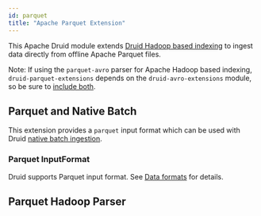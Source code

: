 ```yaml
---
id: parquet
title: "Apache Parquet Extension"
---
```


<!--
  ~ Licensed to the Apache Software Foundation (ASF) under one
  ~ or more contributor license agreements.  See the NOTICE file
  ~ distributed with this work for additional information
  ~ regarding copyright ownership.  The ASF licenses this file
  ~ to you under the Apache License, Version 2.0 (the
  ~ "License"); you may not use this file except in compliance
  ~ with the License.  You may obtain a copy of the License at
  ~
  ~   http://www.apache.org/licenses/LICENSE-2.0
  ~
  ~ Unless required by applicable law or agreed to in writing,
  ~ software distributed under the License is distributed on an
  ~ "AS IS" BASIS, WITHOUT WARRANTIES OR CONDITIONS OF ANY
  ~ KIND, either express or implied.  See the License for the
  ~ specific language governing permissions and limitations
  ~ under the License.
  -->


This Apache Druid module extends [Druid Hadoop based indexing](../../ingestion/hadoop.md) to ingest data directly from offline
Apache Parquet files.

Note: If using the `parquet-avro` parser for Apache Hadoop based indexing, `druid-parquet-extensions` depends on the `druid-avro-extensions` module, so be sure to
 [include  both](../../development/extensions.md#loading-extensions).

## Parquet and Native Batch
This extension provides a `parquet` input format which can be used with Druid [native batch ingestion](../../ingestion/native-batch.md).

### Parquet InputFormat

Druid supports Parquet input format. See [Data formats](../../ingestion/data-formats.md#parquet) for details.

## Parquet Hadoop Parser

